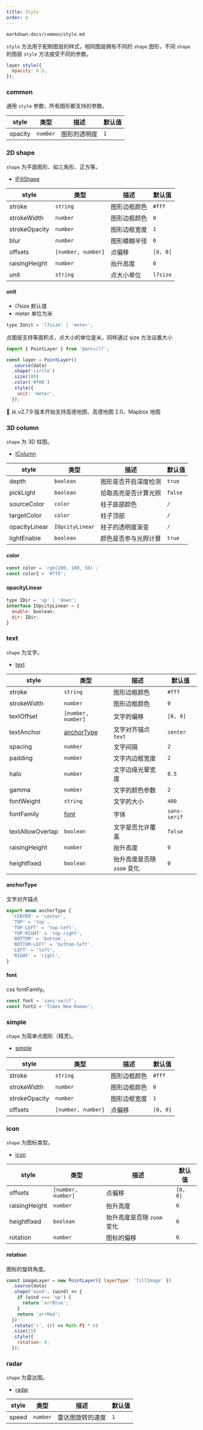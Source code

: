 ```yaml
---
title: Style
order: 4
---
```


`markdown:docs/common/style.md`

`style` 方法用于配制图层的样式，相同图层拥有不同的 `shape` 图形，不同 `shape` 的图层 `style` 方法接受不同的参数。

```js
layer.style({
  opacity: 0.5,
});
```

### common

通用 `style` 参数，所有图形都支持的参数。

| style   | 类型     | 描述         | 默认值 |
| ------- | -------- | ------------ | ------ |
| opacity | `number` | 图形的透明度 | `1`    |

### 2D shape

`shape` 为平面图形、如三角形、正方等。

- [IFillShape](/zh/docs/api/point_layer/shape#shapefillshape-ifillshape)

| style         | 类型               | 描述         | 默认值   |
| ------------- | ------------------ | ------------ | -------- |
| stroke        | `string`           | 图形边框颜色 | `#fff`   |
| strokeWidth   | `number`           | 图形边框颜色 | `0`      |
| strokeOpacity | `number`           | 图形边框宽度 | `1`      |
| blur          | `number`           | 图形模糊半径 | `0`      |
| offsets       | `[number, number]` | 点偏移       | `[0, 0]` |
| raisingHeight | `number`           | 抬升高度     | `0`      |
| unit          | `string`           | 点大小单位   | `l7size` |

#### unit

- l7size 默认值
- meter 单位为米

```js
type IUnit = 'l7size' | 'meter';
```

点图层支持等面积点，点大小的单位是米，同样通过 size 方法设置大小

```javascript
import { PointLayer } from '@antv/l7';

const layer = PointLayer()
  .source(data)
  .shape('circle')
  .size(100)
  .color('#f00')
  .style({
    unit: 'meter',
  });
```

🌟 从 v2.7.9 版本开始支持高德地图、高德地图 2.0、Mapbox 地图

### 3D column

`shape` 为 3D 柱图。

- [IColumn](/zh/docs/api/point_layer/shape#shapecolumn-icolumn)

| style         | 类型            | 描述                 | 默认值  |
| ------------- | --------------- | -------------------- | ------- |
| depth         | `boolean`       | 图形是否开启深度检测 | `true`  |
| pickLight     | `boolean`       | 拾取高亮是否计算光照 | `false` |
| sourceColor   | `color`         | 柱子底部颜色         | `/`     |
| targetColor   | `color`         | 柱子顶部             | `/`     |
| opacityLinear | `IOpcityLinear` | 柱子的透明度渐变     | `/`     |
| lightEnable   | `boolean`       | 颜色是否参与光照计算 | `true`  |

#### color

```js
const color = `rgb(200, 100, 50)`;
const color2 = '#ff0';
```

#### opacityLinear

```js
type IDir = 'up' | 'down';
interface IOpcityLinear = {
  enable: boolean;
  dir: IDir;
}
```

### text

`shape` 为文字。

- [text](http://localhost:8000/zh/docs/api/point_layer/shape#shapefield-string-text)

| style            | 类型                                                    | 描述                       | 默认值       |
| ---------------- | ------------------------------------------------------- | -------------------------- | ------------ |
| stroke           | `string`                                                | 图形边框颜色               | `#fff`       |
| strokeWidth      | `number`                                                | 图形边框颜色               | `0`          |
| textOffset       | `[number, number]`                                      | 文字的偏移                 | `[0, 0]`     |
| textAnchor       | [anchorType](/zh/docs/api/point_layer/style#anchortype) | 文字对齐锚点 `text`        | `center`     |
| spacing          | `number`                                                | 文字间隔                   | `2`          |
| padding          | `number`                                                | 文字内边框宽度             | `2`          |
| halo             | `number`                                                | 文字边缘光晕宽度           | `0.5`        |
| gamma            | `number`                                                | 文字的颜色参数             | `2`          |
| fontWeight       | `string`                                                | 文字的大小                 | `400`        |
| fontFamily       | [font](/zh/docs/api/point_layer/style#font)             | 字体                       | `sans-serif` |
| textAllowOverlap | `boolean`                                               | 文字是否允许覆盖           | `false`      |
| raisingHeight    | `number`                                                | 抬升高度                   | `0`          |
| heightfixed      | `boolean`                                               | 抬升高度是否随 `zoom` 变化 | `0`          |

#### anchorType

文字对齐锚点

```javascript
export enum anchorType {
  'CENTER' = 'center',
  'TOP' = 'top',
  'TOP-LEFT' = 'top-left',
  'TOP-RIGHT' = 'top-right',
  'BOTTOM' = 'bottom',
  'BOTTOM-LEFT' = 'bottom-left',
  'LEFT' = 'left',
  'RIGHT' = 'right',
}
```

#### font

css fontFamily。

```js
const font = 'sans-serif';
const font2 = 'Times New Roman';
```

### simple

`shape` 为简单点图形（精灵)。

- [simple](http://localhost:8000/zh/docs/api/point_layer/shape#shapesimple)

| style         | 类型               | 描述         | 默认值   |
| ------------- | ------------------ | ------------ | -------- |
| stroke        | `string`           | 图形边框颜色 | `#fff`   |
| strokeWidth   | `number`           | 图形边框颜色 | `0`      |
| strokeOpacity | `number`           | 图形边框宽度 | `1`      |
| offsets       | `[number, number]` | 点偏移       | `[0, 0]` |

### icon

`shape` 为图标类型。

- [icon](http://localhost:8000/zh/docs/api/point_layer/shape#shapeiconname-string)

| style         | 类型               | 描述                       | 默认值   |
| ------------- | ------------------ | -------------------------- | -------- |
| offsets       | `[number, number]` | 点偏移                     | `[0, 0]` |
| raisingHeight | `number`           | 抬升高度                   | `0`      |
| heightfixed   | `boolean`          | 抬升高度是否随 `zoom` 变化 | `0`      |
| rotation      | `number`           | 图标的偏移                 | `0`      |

#### rotation

图标的旋转角度。

```js
const imageLayer = new PointLayer({ layerType: 'fillImage' })
  .source(data)
  .shape('wind', (wind) => {
    if (wind === 'up') {
      return 'arrBlue';
    }
    return 'arrRed';
  })
  .rotate('r', (r) => Math.PI * r)
  .size(15)
  .style({
    rotation: 0,
  });
```

### radar

`shape` 为雷达图。

- [radar](http://localhost:8000/zh/docs/api/point_layer/shape#shaperadar)

| style | 类型     | 描述             | 默认值 |
| ----- | -------- | ---------------- | ------ |
| speed | `number` | 雷达图旋转的速度 | `1`    |
